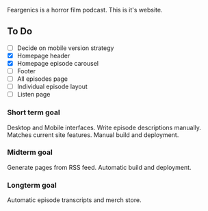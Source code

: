 Feargenics is a horror film podcast. This is it's website.

## To Do

- [ ] Decide on mobile version strategy
- [x] Homepage header
- [x] Homepage episode carousel
- [ ] Footer
- [ ] All episodes page
- [ ] Individual episode layout
- [ ] Listen page

### Short term goal

Desktop and Mobile interfaces. Write episode descriptions manually. Matches current site features. Manual build and deployment.

### Midterm goal

Generate pages from RSS feed. Automatic build and deployment.

### Longterm goal

Automatic episode transcripts and merch store.
